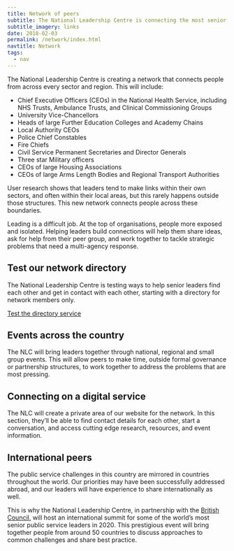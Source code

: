 ```yaml
---
title: Network of peers
subtitle: The National Leadership Centre is connecting the most senior public sector leaders across the country and making international links to widen our network.
subtitle_imagery: links
date: 2018-02-03
permalink: /network/index.html
navtitle: Network
tags:
  - nav
---
```


The National Leadership Centre is creating a network that connects people from across every sector and region. This will include:

* Chief Executive Officers (CEOs) in the National Health Service, including NHS Trusts, Ambulance Trusts, and Clinical Commissioning Groups 
* University Vice-Chancellors
* Heads of large Further Education Colleges and Academy Chains
* Local Authority CEOs
* Police Chief Constables
* Fire Chiefs
* Civil Service Permanent Secretaries and Director Generals
* Three star Military officers
* CEOs of large Housing Associations
* CEOs of large Arms Length Bodies and Regional Transport Authorities

User research shows that leaders tend to make links within their own sectors, and often within their local areas, but this rarely happens outside those structures. This new network connects people across these boundaries.

Leading is a difficult job. At the top of organisations, people more exposed and isolated. Helping leaders build connections will help them share ideas, ask for help from their peer group, and work together to tackle strategic problems that need a multi-agency response.

## Test our network directory

The National Leadership Centre is testing ways to help senior leaders find each other and get in contact with each other, starting with a directory for network members only.

[Test the directory service](/contact/person)

## Events across the country

The NLC will bring leaders together through national, regional and small group events. This will allow peers to make time, outside formal governance or partnership structures, to work together to address the problems that are most pressing.

## Connecting on a digital service

The NLC will create a private area of our website for the network. In this section, they’ll be able to find contact details for each other, start a conversation, and access cutting edge research, resources, and event information.

## International peers

The public service challenges in this country are mirrored in countries throughout the world. Our priorities may have been successfully addressed abroad, and our leaders will have experience to share internationally as well. 

This is why the National Leadership Centre, in partnership with the [British Council,](https://www.britishcouncil.org/) will host an international summit for some of the world’s most senior public service leaders in 2020. This prestigious event will bring together people from around 50 countries to discuss approaches to common challenges and share best practice.